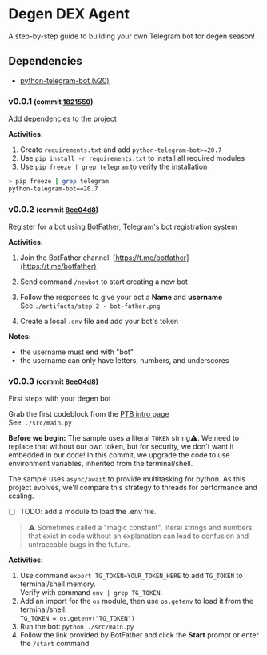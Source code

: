 # Degen DEX Agent
A step-by-step guide to building your own Telegram bot for degen season!


## Dependencies
- [python-telegram-bot (v20)](https://docs.python-telegram-bot.org/en/v20.7/)

### v0.0.1 <small>(commit [1821559](https://github.com/Hero-Development/degen-dex-agent/commit/1821559a1809693c83c69eada2fd658a7ed881ae))</small>
Add dependencies to the project

**Activities:**
1. Create `requirements.txt` and add `python-telegram-bot>=20.7`
2. Use `pip install -r requirements.txt` to install all required modules
3. Use `pip freeze | grep telegram` to verify the installation
```bash
> pip freeze | grep telegram
python-telegram-bot==20.7
```


### v0.0.2 <small>(commit [8ee04d8](https://github.com/Hero-Development/degen-dex-agent/commit/8ee04d8dbee225f027cd4b5c968a1417139a38f2))</small>
Register for a bot using [BotFather](https://core.telegram.org/bots/features#botfather), Telegram's bot registration system

**Activities:**
1. Join the BotFather channel: [https://t.me/botfather](https://t.me/botfather)
2. Send command `/newbot` to start creating a new bot
3. Follow the responses to give your bot a **Name** and **username**<br />
See `./artifacts/step 2 - bot-father.png`

4. Create a local `.env` file and add your bot's token

**Notes:**
- the username must end with "bot"<br />
- the username can only have letters, numbers, and underscores<br />

### v0.0.3 <small>(commit [8ee04d8](https://github.com/Hero-Development/degen-dex-agent/commit/8ee04d8dbee225f027cd4b5c968a1417139a38f2))</small>
First steps with your degen bot

Grab the first codeblock from the [PTB intro page](https://github.com/python-telegram-bot/python-telegram-bot/wiki/Extensions---Your-first-Bot#your-first-bot-step-by-step)<br />
See: `./src/main.py`

**Before we begin:**
The sample uses a literal `TOKEN` string:warning:.  We need to replace that without our own token, but for security, we don't want it embedded in our code!  In this commit, we upgrade the code to use environment variables, inherited from the terminal/shell.

The sample uses `async/await` to provide multitasking for python.  As this project evolves, we'll compare this strategy to threads for performance and scaling.

- [ ] TODO: add a module to load the .env file.

> :warning: Sometimes called a "magic constant", literal strings and numbers that exist in code without an explanation can lead to confusion and untraceable bugs in the future.

**Activities:**
1. Use command `export TG_TOKEN=YOUR_TOKEN_HERE` to add `TG_TOKEN` to terminal/shell memory.<br />
Verify with command `env | grep TG_TOKEN`.
2. Add an import for the `os` module, then use `os.getenv` to load it from the terminal/shell:<br />
`TG_TOKEN = os.getenv("TG_TOKEN")`
3. Run the bot: `python ./src/main.py`
4. Follow the link provided by BotFather and click the **Start** prompt or enter the `/start` command

